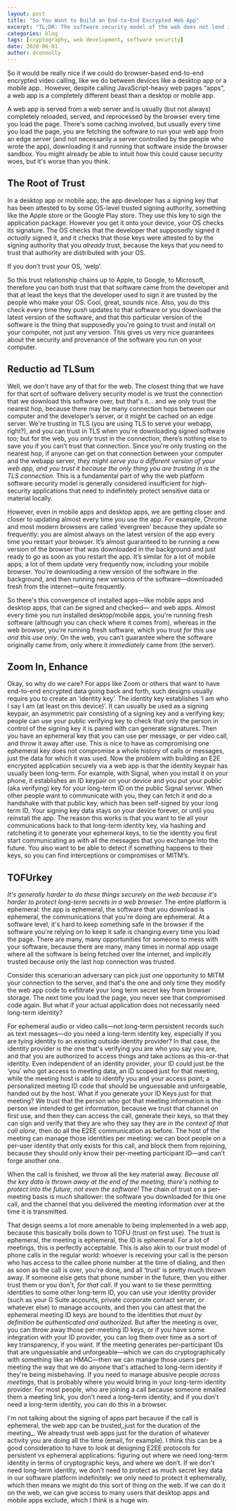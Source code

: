 ```yaml
---
layout: post
title: "So You Want to Build an End-to-End Encrypted Web App"
excerpt: "TL;DR: The software security model of the web does not lend itself to long term identities."
categories: blog
tags: [cryptography, web development, software security]
date: 2020-06-01
author: dconnolly
---
```



So it would be really nice if we could do browser-based end-to-end encrypted video calling, like we do between devices like a desktop app or a mobile app..  However, despite calling JavaScript-heavy web pages "apps", a web app is a completely different beast than a desktop or mobile app. 

A web app is served from a web server and is usually (but not always) completely reloaded, served, and reprocessed by the browser every time you load the page. There's some caching involved, but usually every time you load the page, you are fetching the software to run your web app from an edge server (and not necessarily a server controlled by the people who wrote the app), downloading it and running that software inside the browser sandbox. You might already be able to intuit how this could cause security woes, but it's worse than you think. 

## The Root of Trust

In a desktop app or mobile app,  the app developer has a signing key that has been attested to by some OS-level trusted signing authority, something like the Apple store or the Google Play store. They use this key to sign the application package. However you get it onto your device, your OS checks its signature. The OS checks that the developer that supposedly signed it _actually_ signed it, and it checks that those keys were attested to by the signing authority that you _already_ trust, because the keys that you need to trust that authority are distributed with your OS.

If you don’t trust your OS, ‘welp’.

So this trust relationship chains up to Apple, to Google, to Microsoft, therefore you can both trust that that software came from the developer and that at least the keys that the developer used to sign it are trusted by the people who make your OS. Cool, great, sounds nice. Also, you do this check every time they push updates to that software or you download the latest version of the software, and that this particular version of the software is the thing that supposedly you're going to trust and install on your computer, not just any version. This gives us very nice guarantees about the security and provenance of the software you run on your computer.

## Reductio ad TLSum

Well, we don't have any of that for the web. The closest thing that we have for that sort of software delivery security model is we trust the connection that we download this software over, but that's it... and we only trust the nearest hop, because there may be many connection hops between our computer and the developer’s server, or it might be cached on an edge server. We're trusting in TLS (you are using TLS to serve your webapp, right?), and you can trust in TLS when you're downloading signed software too; but for the web, you _only_ trust in the connection, there’s nothing else to save you if you can’t trust that connection. Since you're only trusting on the nearest hop, if anyone can get on that connection between your computer and the webapp server, *they might serve you a different version of your web app, and you trust it because the only thing you are trusting in is the TLS connection.* This is a fundamental part of why the web platform software security model is generally considered insufficient for high-security applications that need to indefinitely protect sensitive data or material locally.

However, even in mobile apps and desktop apps, we are getting closer and closer to updating almost every time you use the app. For example, Chrome and most modern browsers are called ‘evergreen’ because they update so frequently: you are almost always on the latest version of the app every time you restart your browser. It’s almost guaranteed to be running a new version of the browser that was downloaded in the background and just ready to go as soon as you restart the app. It’s similar for a lot of mobile apps; a lot of them update very frequently now, including your mobile browser. You’re downloading a new version of the software in the background, and then running new versions of the software—downloaded fresh from the internet—quite frequently.

So there's this convergence of installed apps—like mobile apps and desktop apps, that can be signed and checked— and web apps. Almost every time you run installed desktop/mobile apps, you're running fresh software (although you can check where it comes from), whereas in the web browser, you’re running fresh software, which you trust _for this use and this use only_. On the web, you can’t guarantee where the software originally came from, only where it _immediately_ came from (the server).

## Zoom In, Enhance

Okay, so why do we care? For apps like Zoom or others that want to have end-to-end encrypted data going back and forth, such designs usually require you to create an ‘identity key’. The identity key establishes ‘I am who I say I am (at least on this device)’. It can usually be used as a signing keypair, an asymmetric pair consisting of a signing key and a verifying key; people can use  your public verifying key to check that only the person in control of the signing key it is paired with can generate signatures. Then you have an ephemeral key that you can use per message, or per video call, and throw it away after use. This is nice to have as compromising one ephemeral key does not compromise a whole history of calls or messages, just the data for which it was used. Now the problem with building an E2E encrypted application securely via a web app is that the identity keypair has usually been long-term. For example, with Signal, when you install it on your phone, it establishes an ID keypair on your device and you put your public (aka verifying) key for your long-term ID on the public Signal server. When other people want to communicate with you, they can fetch it and do a handshake with that public key, which has been self-signed by your long term ID. Your signing key data stays on your device forever, or until you reinstall the app. The reason this works is that you want to tie all your communications back to that long-term identity key, via hashing and ratcheting it to generate your ephemeral keys, to tie the identity you first start communicating as with all the messages that you exchange into the future. You also want to be able to detect if something happens to their keys, so you can find interceptions or compromises or MITM’s.

## TOFUrkey

*It's generally harder to do these things securely on the web because it's harder to protect long-term secrets in a web browser.* The entire platform is ephemeral: the app is ephemeral, the software that you download is ephemeral, the communications that you're doing are ephemeral. At a software level, it's hard to keep something safe in the browser if the software you're relying on to keep it safe is changing every time you load the page. There are many, many opportunities for someone to mess with your software, because there are many, many times in normal app usage where all the software is being fetched over the internet, and implicitly trusted because only the last hop connection was trusted.

Consider this scenario:an adversary can pick *just one* opportunity to MITM your connection to the server, and that's the one and only time they modify the web app code to exfiltrate your long term secret key from browser storage. The next time you load the page, you never see that compromised code again. But what if your actual application does not necessarily need long-term identity? 

For ephemeral audio or video calls—not long-term persistent records such as text messages—do you need a long-term identity key, especially if you are tying identity to an existing outside identity provider? In that case, the identity provider is the one that's verifying you are who you say you are, and that you are authorized to access things and take actions as this-or-that identity. Even independent of an identity provider, your ID could just be the ‘you’ who got access to meeting data, an ID scoped just for that meeting, while the meeting host is able to identify you and your access point; a personalized meeting ID code that should be unguessable and unforgeable, handed out by the host. What if you generate your ID Keys just for that meeting? We trust that the person who got that meeting information is the person we intended to get information, because we trust that channel on first use, and then they can access the call, generate their keys, so that they can sign and verify that they are who they say they are _in the context of that call alone_, then do all the E2EE communication as before. The host of the meeting can manage those identities per meeting: we can boot people on a per-user identity that only exists for this call, and block them from rejoining, because they should only know their per-meeting participant ID—and can’t forge another one. 

When the call is finished, we throw all the key material away. *Because all the key data is thrown away at the end of the meeting, there's nothing to protect into the future, not even the software!* The chain of trust on a per-meeting basis is much shallower: the software you downloaded for this one call, and the channel that you delivered the meeting information over at the time it is transmitted.

That design seems a lot more amenable to being implemented in a web app, because this basically boils down to TOFU (trust on first use). The trust is ephemeral, the meeting is ephemeral, the ID is ephemeral. For a lot of meetings, this is perfectly acceptable. This is also akin to our trust model of phone calls in the regular world: whoever is receiving your call is the person who has access to the callee phone number at the time of dialing, and then as soon as the call is over, you're done, and all ‘trust’ is pretty much thrown away. If someone else gets that phone number in the future, then you either trust them or you don't, _for that call_. If you want to tie these permitting identities to some other long-term ID, you can use your identity provider (such as your G Suite accounts, private corporate contact server, or whatever else)  to manage accounts, and then you can attest that the ephemeral meeting ID keys are bound to the identities *that must by definition be authenticated and authorized.* But after the meeting is over, you can throw away those per-meeting ID keys, or if you have some integration with your ID provider, you can log them over time as a sort of key transparency, if you want. If the meeting generates per-participant IDs that are unguessable and unforgeable—which we can do cryptographically with something like an HMAC—then we can manage those users per-meeting the way that we do anyone that's attached to long-term identity if they're being misbehaving. If you need to manage abusive people _across meetings_, that is probably where you would bring in your long-term identity provider. For most people, who are joining a call because someone emailed them a meeting link, you don't need a long-term identity, and if you don't need a long-term identity, you can do this in a browser.

I'm not talking about the signing of apps part because if the call is ephemeral, the web app can be trusted_just for the duration of the meeting_. We already trust web apps just for the duration of whatever activity you are doing all the time (email, for example). I think this can be a good consideration to have to look at designing E2EE protocols for persistent vs ephemeral applications: figuring out where we need long-term identity in terms of cryptographic keys, and where we don’t. If we don't need long-term identity, we don't need to protect as much secret key data in our software platform indefinitely: we only need to protect it ephemerally, which then means we might do this sort of thing on the web. If we can do it on the web, we can give access to many users that desktop apps and mobile apps exclude, which I think is a huge win.

